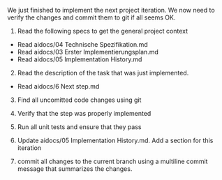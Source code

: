 We just finished to implement the next project iteration.
We now need to verify the changes and commit them to git if all seems OK.

1. Read the following specs to get the general project context
- Read aidocs/04 Technische Spezifikation.md
- Read aidocs/03 Erster Implementierungsplan.md
- Read aidocs/05 Implementation History.md

2. Read the description of the task that was just implemented.
- Read aidocs/6 Next step.md

3. Find all uncomitted code changes using git

4. Verify that the step was properly implemented

5. Run all unit tests and ensure that they pass

6. Update aidocs/05 Implementation History.md. Add a section for this iteration

7. commit all changes to the current branch using a multiline commit message that summarizes the changes.
